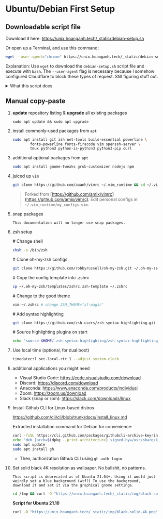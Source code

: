 # Ubuntu/Debian First Setup

## Downloadable script file

Download it here: https://unix.hoanganh.tech/_static/debian-setup.sh

Or open up a Terminal, and use this command:

```bash
wget --user-agent="chrome" https://unix.hoanganh.tech/_static/debian-setup.sh && bash ./debian-setup.sh && rm ./debian-setup.sh
```

Explanation: Use `wget` to download the `debian-setup.sh` script file and execute with `bash`. The `--user-agent` flag is necessary because I somehow configured Cloudflare to block these types of request. Still figuring stuff out.

<details>
<summary>What this script does</summary>
<ul>
<li>Use apt to update and upgrade</li>
<li>Install commonly-used packages: git zsh net-tools build-essential powerline fonts-powerline fonts-firacode vim openssh-server tmux python3 python-is-python3 python3-pip curl</li>
<li>Setup and configure zsh, oh-my-zsh, zsh highlighting, zsh theme</li>
</ul>
</details>

## Manual copy-paste

1. **update** repository listing & **upgrade** all existing packages

    ```shell
    sudo apt update && sudo apt upgrade
    ```

1. install commonly-used packages from `apt`

    ```zsh
    sudo apt install git zsh net-tools build-essential powerline \
            fonts-powerline fonts-firacode vim openssh-server \
            tmux python3 python-is-python3 python3-pip curl
    ```

1. additional optional packages from `apt`

    ```zsh
    sudo apt install gnome-tweaks grub-customizer nodejs npm
    ```

1. juiced up `vim`

    ```zsh
    git clone https://github.com/aaanh/vimrc ~/.vim_runtime && cd ~/.vim_runtime && ./install_awesome_vimrc.sh
    ```

    > Forked from [https://github.com/amix/vimrc](https://github.com/amix/vimrc). Edit personal configs in `~/.vim_runtime/my_configs.vim`.

1. snap packages

    ```{warning}
    This documentation will no longer use snap packages.
    ```

1. zsh setup

    \# Change shell

    ```zsh
    chsh -s /bin/zsh
    ```

    \# Clone oh-my-zsh configs

    ```zsh
    git clone https://github.com/robbyrussell/oh-my-zsh.git ~/.oh-my-zsh
    ```

    \# Copy the config template into .zshrc

    ```zsh
    cp ~/.oh-my-zsh/templates/zshrc.zsh-template ~/.zshrc
    ```

    \# Change to the good theme

    ```zsh
    vim ~/.zshrc # change ZSH_THEME="af-magic"
    ```

    \# Add syntax highlighting

    ```zsh
    git clone https://github.com/zsh-users/zsh-syntax-highlighting.git "$HOME/.zsh-syntax-highlighting" --depth 1
    ```

    \# Source highlighting plugins on start

    ```zsh
    echo "source $HOME/.zsh-syntax-highlighting/zsh-syntax-highlighting.zsh" >> "$HOME/.zshrc"
    ```

1. Use local time (optional, for dual boot)

    ```zsh
    timedatectl set-local-rtc 1 --adjust-system-clock
    ```

1. additional applications you might need

    - Visual Studio Code: https://code.visualstudio.com/download
    - Discord: https://discord.com/download
    - Anaconda: https://www.anaconda.com/products/individual
    - Zoom: https://zoom.us/download
    - Slack (snap or rpm): https://slack.com/downloads/linux

1. Install Github CLI for Linux-based distros

    <https://github.com/cli/cli/blob/trunk/docs/install_linux.md>

    Extracted installation command for Debian for convenience:

    ```zsh
    curl -fsSL https://cli.github.com/packages/githubcli-archive-keyring.gpg | sudo dd of=/usr/share/keyrings/githubcli-archive-keyring.gpg
    echo "deb [arch=$(dpkg --print-architecture) signed-by=/usr/share/keyrings/githubcli-archive-keyring.gpg] https://cli.github.com/packages stable main" | sudo tee /etc/apt/sources.list.d/github-cli.list > /dev/null
    sudo apt update
    sudo apt install gh
    ```

    - Then, authorization Github CLI using `gh auth login`

1. Set solid black 4K resolution as wallpaper. No bullshit, no patterns.

    ```{note}
    This script is deprecated as of Ubuntu 21.04+. Using it would just weirdly set a blue background (wtf?) To use the background, download it and set it via the graphical gnome settings.
    ```

    ```zsh
    cd /tmp && curl -O "https://unix.hoanganh.tech/_static/img/black-solid-4k.png" && gsettings set org.gnome.desktop.background picture-uri './black-solid-4k.png'
    ```

    **Script for Ubuntu 21.10**

    ```zsh
    curl -O "https://unix.hoanganh.tech/_static/img/black-solid-4k.png"
    ```
